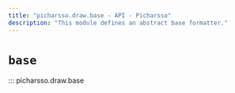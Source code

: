 ```yaml
---
title: "picharsso.draw.base - API - Picharsso"
description: "This module defines an abstract base formatter."
---
```


# `base`

::: picharsso.draw.base
